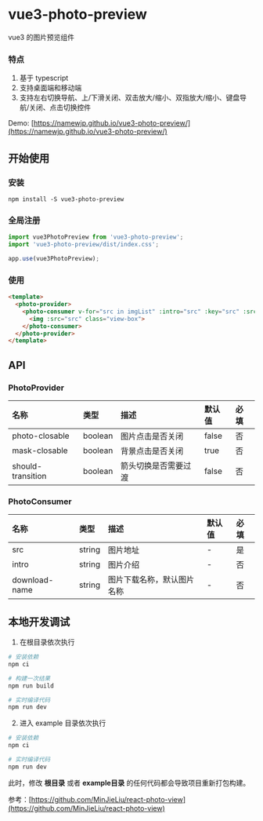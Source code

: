 # vue3-photo-preview
vue3 的图片预览组件

### 特点
1. 基于 typescript 
2. 支持桌面端和移动端
3. 支持左右切换导航、上/下滑关闭、双击放大/缩小、双指放大/缩小、键盘导航/关闭、点击切换控件

Demo: [https://namewjp.github.io/vue3-photo-preview/](https://namewjp.github.io/vue3-photo-preview/)

## 开始使用
### 安装
```
npm install -S vue3-photo-preview
```
### 全局注册
```js
import vue3PhotoPreview from 'vue3-photo-preview';
import 'vue3-photo-preview/dist/index.css';

app.use(vue3PhotoPreview);
```

### 使用
```html
<template>
  <photo-provider>
    <photo-consumer v-for="src in imgList" :intro="src" :key="src" :src="src">
      <img :src="src" class="view-box">
    </photo-consumer>
  </photo-provider>
</template>
```

## API
### PhotoProvider
| 名称 | 类型 | 描述 | 默认值 | 必填 |
| :-----| :---- | :---- | :---- | :---- |
| photo-closable | boolean | 图片点击是否关闭 | false | 否 |
| mask-closable | boolean | 背景点击是否关闭 | true | 否 |
| should-transition | boolean | 箭头切换是否需要过渡 | false | 否 |

### PhotoConsumer
| 名称 | 类型 | 描述 | 默认值 | 必填 |
| :-----| :---- | :---- | :---- | :---- |
| src | string | 图片地址 | - | 是 |
| intro | string | 图片介绍 | - | 否 |
| download-name | string | 图片下载名称，默认图片名称 | - | 否 |

## 本地开发调试

1. 在根目录依次执行
```bash
# 安装依赖
npm ci

# 构建一次结果
npm run build

# 实时编译代码
npm run dev
```

2. 进入 example 目录依次执行
```bash
# 安装依赖
npm ci 

# 实时编译代码
npm run dev
```

此时，修改 **根目录** 或者 **example目录** 的任何代码都会导致项目重新打包构建。 


参考：[https://github.com/MinJieLiu/react-photo-view](https://github.com/MinJieLiu/react-photo-view)
